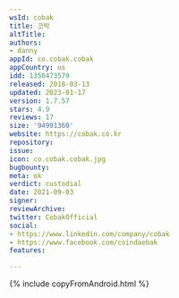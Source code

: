 ```yaml
---
wsId: cobak
title: 코박
altTitle: 
authors:
- danny
appId: co.cobak.cobak
appCountry: us
idd: 1350473579
released: 2018-03-13
updated: 2023-01-17
version: 1.7.57
stars: 4.9
reviews: 17
size: '94991360'
website: https://cobak.co.kr
repository: 
issue: 
icon: co.cobak.cobak.jpg
bugbounty: 
meta: ok
verdict: custodial
date: 2021-09-03
signer: 
reviewArchive: 
twitter: CobakOfficial
social:
- https://www.linkedin.com/company/cobak
- https://www.facebook.com/coindaebak
features: 

---
```


{% include copyFromAndroid.html %}
